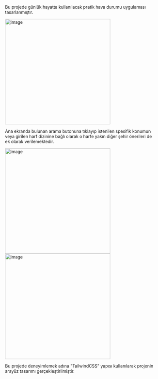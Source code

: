 Bu projede günlük hayatta kullanılacak pratik hava durumu uygulaması tasarlanmıştır. 

<img width="347" alt="image" src="https://github.com/mesutbahadir1/weather_app/assets/97726787/5497de83-d122-4303-94bc-8fb1e9085b96">

Ana ekranda bulunan arama butonuna tıklayıp istenilen spesifik konumun veya girilen harf dizinine bağlı olarak o harfe yakın diğer şehir önerileri de ek olarak verilemektedir. 

<img width="347" alt="image" src="https://github.com/mesutbahadir1/weather_app/assets/97726787/2944d067-a142-4c0e-93e5-e2b7b49128e1">

<img width="347" alt="image" src="https://github.com/mesutbahadir1/weather_app/assets/97726787/c27a73c1-a56a-4969-9417-dcd293a779d0">

Bu projede deneyimlemek adına "TailwindCSS" yapısı kullanılarak projenin arayüz tasarımı gerçekleştirilmiştir.

